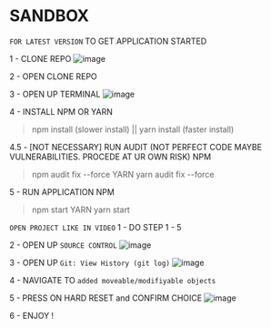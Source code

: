 # SANDBOX
 
`FOR LATEST VERSION`
TO GET APPLICATION STARTED 

1 - CLONE REPO
![image](https://user-images.githubusercontent.com/70980498/171043819-fc5a8c12-35ab-4a75-b1bc-21752e3bff3e.png)

2 - OPEN CLONE REPO

3 - OPEN UP TERMINAL
![image](https://user-images.githubusercontent.com/70980498/171044111-df243a41-64b2-4c25-b327-50e452fa6b6d.png)

4 - INSTALL NPM OR YARN
 > npm install    (slower install)
 ||
 > yarn install   (faster install)

4.5 - [NOT NECESSARY] RUN AUDIT (NOT PERFECT CODE MAYBE VULNERABILITIES. PROCEDE AT UR OWN RISK)
 NPM
  > npm audit fix --force
 YARN
  > yarn audit fix --force

5 - RUN APPLICATION
 NPM
  > npm start
 YARN
  > yarn start


`OPEN PROJECT LIKE IN VIDEO`
1 - DO STEP 1 - 5

2 - OPEN UP `SOURCE CONTROL`
![image](https://user-images.githubusercontent.com/70980498/171046471-7571ff04-bbf1-419b-952f-bb4927b8ad96.png)

3 - OPEN UP `Git: View History (git log)`
![image](https://user-images.githubusercontent.com/70980498/171046652-d7c65304-40d1-4250-9738-d48843a26b2b.png)

4 - NAVIGATE TO `added moveable/modifiyable objects`

5 - PRESS ON HARD RESET and CONFIRM CHOICE
![image](https://user-images.githubusercontent.com/70980498/171046886-404e9ea9-9436-4422-934b-1247b21a5665.png)

6 - ENJOY !
